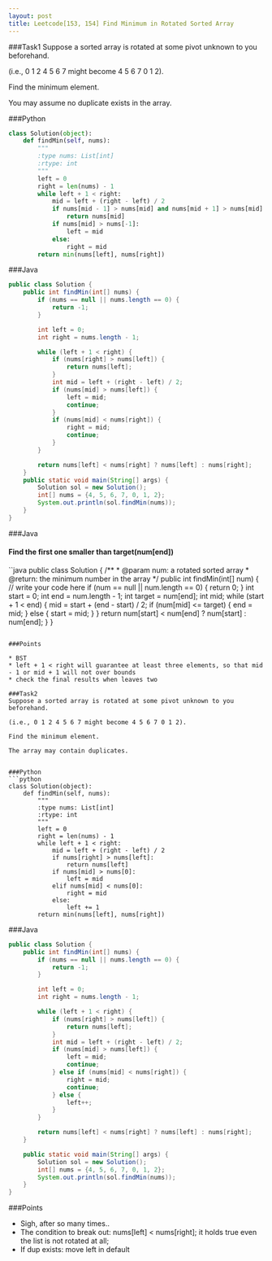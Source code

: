 ```yaml
---
layout: post
title: Leetcode[153, 154] Find Minimum in Rotated Sorted Array
---
```

###Task1
Suppose a sorted array is rotated at some pivot unknown to you beforehand.

(i.e., 0 1 2 4 5 6 7 might become 4 5 6 7 0 1 2).

Find the minimum element.

You may assume no duplicate exists in the array.
  

###Python
```python
class Solution(object):
    def findMin(self, nums):
        """
        :type nums: List[int]
        :rtype: int
        """
        left = 0
        right = len(nums) - 1
        while left + 1 < right:
            mid = left + (right - left) / 2
            if nums[mid - 1] > nums[mid] and nums[mid + 1] > nums[mid]:
                return nums[mid]
            if nums[mid] > nums[-1]:
                left = mid
            else:
                right = mid
        return min(nums[left], nums[right])
```
###Java

```java
public class Solution {
    public int findMin(int[] nums) {
        if (nums == null || nums.length == 0) {
        	return -1;
        }

        int left = 0;
        int right = nums.length - 1;

        while (left + 1 < right) {
            if (nums[right] > nums[left]) {
                return nums[left];
            }
            int mid = left + (right - left) / 2;
            if (nums[mid] > nums[left]) {
                left = mid;
                continue;
            }
            if (nums[mid] < nums[right]) {
                right = mid;
                continue;
            }
        }

        return nums[left] < nums[right] ? nums[left] : nums[right];
    }
    public static void main(String[] args) {
    	Solution sol = new Solution();
    	int[] nums = {4, 5, 6, 7, 0, 1, 2};
    	System.out.println(sol.findMin(nums));
    }
}
```

###Java
#### Find the first one smaller than target(num[end])
``java
public class Solution {
    /**
     * @param num: a rotated sorted array
     * @return: the minimum number in the array
     */
    public int findMin(int[] num) {
        // write your code here
        if (num == null || num.length == 0) {
            return 0;
        }
        int start = 0;
        int end = num.length - 1;
        int target = num[end];
        int mid;
        while (start + 1 < end) {
            mid = start + (end - start) / 2;
            if (num[mid] <= target) {
                end = mid;
            } else {
                start = mid;
            }
        }
        return num[start] < num[end] ? num[start] : num[end];
    }
}
```

###Points

* BST
* left + 1 < right will guarantee at least three elements, so that mid - 1 or mid + 1 will not over bounds
* check the final results when leaves two

###Task2
Suppose a sorted array is rotated at some pivot unknown to you beforehand.

(i.e., 0 1 2 4 5 6 7 might become 4 5 6 7 0 1 2).

Find the minimum element.

The array may contain duplicates.
  

###Python
```python
class Solution(object):
    def findMin(self, nums):
        """
        :type nums: List[int]
        :rtype: int
        """
        left = 0
        right = len(nums) - 1
        while left + 1 < right:
            mid = left + (right - left) / 2
            if nums[right] > nums[left]:
                return nums[left]
            if nums[mid] > nums[0]:
                left = mid
            elif nums[mid] < nums[0]:
                right = mid
            else:
                left += 1
        return min(nums[left], nums[right])
```
###Java

```java
public class Solution {
    public int findMin(int[] nums) {
        if (nums == null || nums.length == 0) {
            return -1;
        }

        int left = 0;
        int right = nums.length - 1;

        while (left + 1 < right) {
            if (nums[right] > nums[left]) {
                return nums[left];
            }
            int mid = left + (right - left) / 2;
            if (nums[mid] > nums[left]) {
                left = mid;
                continue;
            } else if (nums[mid] < nums[right]) {
                right = mid;
                continue;
            } else {
                left++;
            }
        }

        return nums[left] < nums[right] ? nums[left] : nums[right];
    }

    public static void main(String[] args) {
    	Solution sol = new Solution();
    	int[] nums = {4, 5, 6, 7, 0, 1, 2};
    	System.out.println(sol.findMin(nums));
    }
}
```
###Points

* Sigh, after so many times..
* The condition to break out: nums[left] < nums[right]; it holds true even the list is not rotated at all;
* If dup exists: move left in default